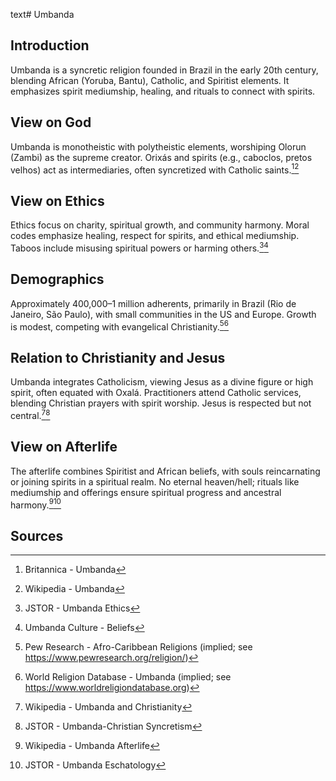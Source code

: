 text# Umbanda
## Introduction
Umbanda is a syncretic religion founded in Brazil in the early 20th century, blending African (Yoruba, Bantu), Catholic, and Spiritist elements. It emphasizes spirit mediumship, healing, and rituals to connect with spirits.
## View on God
Umbanda is monotheistic with polytheistic elements, worshiping Olorun (Zambi) as the supreme creator. Orixás and spirits (e.g., caboclos, pretos velhos) act as intermediaries, often syncretized with Catholic saints.[^31][^32]
## View on Ethics
Ethics focus on charity, spiritual growth, and community harmony. Moral codes emphasize healing, respect for spirits, and ethical mediumship. Taboos include misusing spiritual powers or harming others.[^33][^34]
## Demographics
Approximately 400,000–1 million adherents, primarily in Brazil (Rio de Janeiro, São Paulo), with small communities in the US and Europe. Growth is modest, competing with evangelical Christianity.[^35][^36]
## Relation to Christianity and Jesus
Umbanda integrates Catholicism, viewing Jesus as a divine figure or high spirit, often equated with Oxalá. Practitioners attend Catholic services, blending Christian prayers with spirit worship. Jesus is respected but not central.[^37][^38]
## View on Afterlife
The afterlife combines Spiritist and African beliefs, with souls reincarnating or joining spirits in a spiritual realm. No eternal heaven/hell; rituals like mediumship and offerings ensure spiritual progress and ancestral harmony.[^39][^40]
## Sources
[^31]: Britannica - Umbanda[](https://www.britannica.com/topic/Umbanda)
[^32]: Wikipedia - Umbanda[](https://en.wikipedia.org/wiki/Umbanda)
[^33]: JSTOR - Umbanda Ethics[](https://www.jstor.org/stable/3260685)
[^34]: Umbanda Culture - Beliefs[](https://www.umbandaculture.org/beliefs)
[^35]: Pew Research - Afro-Caribbean Religions (implied; see https://www.pewresearch.org/religion/)
[^36]: World Religion Database - Umbanda (implied; see https://www.worldreligiondatabase.org)
[^37]: Wikipedia - Umbanda and Christianity[](https://en.wikipedia.org/wiki/Umbanda#Christianity)
[^38]: JSTOR - Umbanda-Christian Syncretism[](https://www.jstor.org/stable/3260686)
[^39]: Wikipedia - Umbanda Afterlife[](https://en.wikipedia.org/wiki/Umbanda#Afterlife)
[^40]: JSTOR - Umbanda Eschatology[](https://www.jstor.org/stable/3260687)
